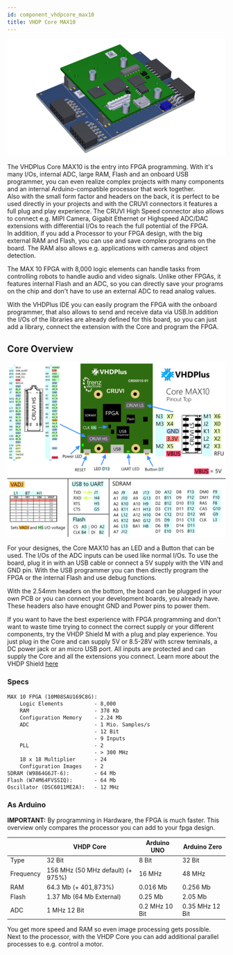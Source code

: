 ```yaml
---
id: component_vhdpcore_max10
title: VHDP Core MAX10
---
```


![VHDP Core MAX10](assets/vhdpcore/Items3.png)

The VHDPlus Core MAX10 is the entry into FPGA programming. With it's many I/Os, internal ADC, large RAM, Flash and an onboard USB programmer, you can even realize complex projects with many components and an internal Arduino-compatible processor that work together.<br/>
Also with the small form factor and headers on the back, it is perfect to be used directly in your projects and with the CRUVI connectors it features a full plug and play experience. The CRUVI High Speed connector also allows to connect e.g. MIPI Camera, Gigabit Ethernet or Highspeed ADC/DAC extensions with differential I/Os to reach the full potential of the FPGA.<br/>
In addition, if you add a Processor to your FPGA design, with the big external RAM and Flash, you can use and save complex programs on the board. The RAM also allows e.g. applications with cameras and object detection.

The MAX 10 FPGA with 8,000 logic elements can handle tasks from controlling robots to handle audio and video signals. Unlike other FPGAs, it features internal Flash and an ADC, so you can directly save your programs on the chip and don't have to use an external ADC to read analog values.

With the VHDPlus IDE you can easily program the FPGA with the onboard programmer, that also allows to send and receive data via USB.In addition the I/Os of the libraries are already defined for this board, so you can just add a library, connect the extension with the Core and program the FPGA.

## Core Overview
![Core M Overview](assets/vhdpcore/Items2.png)

For your designes, the Core MAX10 has an LED and a Button that can be used. The I/Os of the ADC inputs can be used like normal I/Os. 
To use the board, plug it in with an USB cable or connect a 5V supply with the VIN and GND pin. 
With the USB programmer you can then directly program the FPGA or the internal Flash and use debug functions. 

With the 2.54mm headers on the bottom, the board can be plugged in your own PCB or you can connect your development boards, you already have. These headers also have enought GND and Power pins to power them.

If you want to have the best experience with FPGA programming and don't want to waste time trying to connect the correct supply or your different components, try the VHDP Shield M with a plug and play experience. You just plug in the Core and can supply 5V or 8.5-28V with screw teminals, a DC power jack or an micro USB port. All inputs are protected and can supply the Core and all the extensions you connect. Learn more about the VHDP Shield [here](/docs/component_vhdpshield)
### Specs

    MAX 10 FPGA (10M08SAU169C8G):
        Logic Elements          - 8,000
        RAM                     - 378 Kb
        Configuration Memory    - 2.24 Mb
        ADC                     - 1 Mio. Samples/s
                                - 12 Bit
                                - 9 Inputs
        PLL                     - 2
                                - > 300 MHz
        18 x 18 Multiplier      - 24
        Configuration Images    - 2
    SDRAM (W9864G6JT-6):        - 64 Mb
    Flash (W74M64FVSSIQ):       - 64 Mb
    Oscillator (DSC6011ME2A):   - 12 MHz

### As Arduino
**IMPORTANT:** By programming in Hardware, the FPGA is much faster. This overview only compares the processor you can add to your fpga design.

| | VHDP Core | Arduino UNO | Arduino Zero |
|--|--|--|--|
| Type | 32 Bit | 8 Bit | 32 Bit |
| Frequency | 156 MHz (50 MHz default) (+ 975%) | 16 MHz | 48 MHz |
| RAM | 64.3 Mb (+ 401,873%) | 0.016 Mb | 0.256 Mb |
| Flash | 1.37 Mb (64 Mb External) | 0.25 Mb | 2.05 Mb |
| ADC | 1 MHz 12 Bit | 0.2 MHz 10 Bit | 0.35 MHz 12 Bit |

You get more speed and RAM so even image processing gets possible. Next to the processor, with the VHDP Core you can add additional parallel processes to e.g. control a motor.
